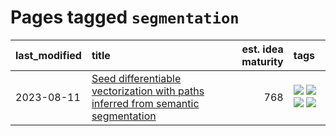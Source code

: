 # Pages tagged `segmentation`

|last_modified|title|est. idea maturity|tags
|:---|:---|---:|:---|
|2023-08-11|[Seed differentiable vectorization with paths inferred from semantic segmentation](../vectorize_anything.md)|768|[![](https://img.shields.io/badge/tag-experimental-c4fb38)](../tags/experimental.md) [![](https://img.shields.io/badge/tag-segmentation-95bed6)](../tags/segmentation.md) [![](https://img.shields.io/badge/tag-svg-1743a)](../tags/svg.md) [![](https://img.shields.io/badge/tag-tooling-ea1833)](../tags/tooling.md)|